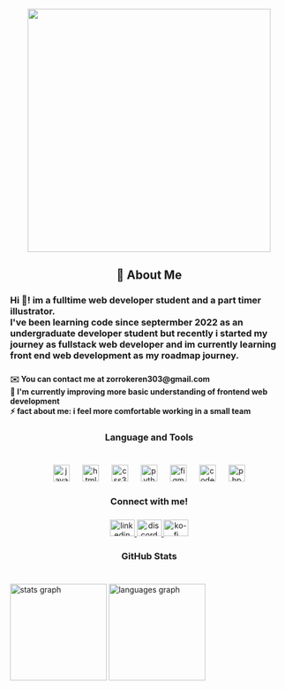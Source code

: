 <div align="center">
  <img height="10" src="https://user-images.githubusercontent.com/73097560/115834477-dbab4500-a447-11eb-908a-139a6edaec5c.gif"  />
</div>

###

<div align="center">
  <img height="440" src="https://camo.githubusercontent.com/cb3d5f1cc1f8f9d05163f1f5fdadfb104b1c9bffaf59cdcc15cac8f178494ccc/68747470733a2f2f692e70696e696d672e636f6d2f6f726967696e616c732f37642f30372f61322f37643037613235353637383936326433306438373137646366356462643236362e676966"  />
</div>

###


###

<p align="left"></p>

###

<h2 align="center">💫 About Me</h2>

###

<h3 align="left">Hi 👋! im a fulltime web developer student and a part timer illustrator.<br>I've been learning code since septermber 2022 as an undergraduate developer student but recently i started my journey as fullstack web developer and im currently learning front end web development as my roadmap journey.</h3>

###

<h4 align="left">✉️ You can contact me at zorrokeren303@gmail.com<br>🧠 I'm currently improving more basic understanding of frontend web development<br>⚡ fact about me: i feel more comfortable working in a small team</h4>

###

<h3 align="center">Language and Tools</h3>

###

<br clear="both">

<div align="center">
  <img src="https://cdn.jsdelivr.net/gh/devicons/devicon/icons/javascript/javascript-original.svg" height="30" alt="javascript logo"  />
  <img width="15" />
  <img src="https://cdn.jsdelivr.net/gh/devicons/devicon/icons/html5/html5-original.svg" height="30" alt="html5 logo"  />
  <img width="15" />
  <img src="https://cdn.jsdelivr.net/gh/devicons/devicon/icons/css3/css3-original.svg" height="30" alt="css3 logo"  />
  <img width="15" />
  <img src="https://cdn.jsdelivr.net/gh/devicons/devicon/icons/python/python-original.svg" height="30" alt="python logo"  />
  <img width="15" />
  <img src="https://cdn.jsdelivr.net/gh/devicons/devicon/icons/figma/figma-original.svg" height="30" alt="figma logo"  />
  <img width="15" />
  <img src="https://cdn.jsdelivr.net/gh/devicons/devicon/icons/codeigniter/codeigniter-plain.svg" height="30" alt="codeigniter logo"  />
  <img width="15" />
  <img src="https://cdn.jsdelivr.net/gh/devicons/devicon/icons/php/php-original.svg" height="30" alt="php logo"  />
</div>

###

<h3 align="center">Connect with me!</h3>

###

<div align="center">
  <a href="https://www.linkedin.com/in/ridho-zikri-tasbiansyah-a1b384290/" target="_blank">
    <img src="https://raw.githubusercontent.com/maurodesouza/profile-readme-generator/master/src/assets/icons/social/linkedin/default.svg" width="45" height="30" alt="linkedin logo"  />
  </a>
  <a href="https://discord.com/channels/@me" target="_blank">
    <img src="https://raw.githubusercontent.com/maurodesouza/profile-readme-generator/master/src/assets/icons/social/discord/default.svg" width="45" height="30" alt="discord logo"  />
  </a>
  <a href="https://ko-fi.com/mrgahara" target="_blank">
    <img src="https://raw.githubusercontent.com/maurodesouza/profile-readme-generator/master/src/assets/icons/social/ko-fi/default.svg" width="45" height="30" alt="ko-fi logo"  />
  </a>
</div>

###

<h3 align="center">GitHub Stats</h3>

###

<br clear="both">

<div align="left">
  <img src="https://github-readme-stats.vercel.app/api?username=Mr-Gahara&hide_title=false&hide_rank=false&show_icons=true&include_all_commits=true&count_private=true&disable_animations=false&theme=solarized-light&locale=en&hide_border=false&order=1" height="175" alt="stats graph"  />
  <img src="https://github-readme-stats.vercel.app/api/top-langs?username=Mr-Gahara&locale=en&hide_title=false&layout=compact&card_width=320&langs_count=6&theme=solarized-light&hide_border=false&order=2" height="175" alt="languages graph"  />
</div>

###

<div align="center">
  <img height="10" src="https://user-images.githubusercontent.com/73097560/115834477-dbab4500-a447-11eb-908a-139a6edaec5c.gif"  />
</div>

###
